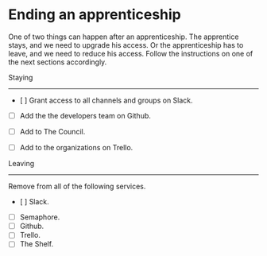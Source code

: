 Ending an apprenticeship
=========================

One of two things can happen after an apprenticeship. The apprentice stays, and we need to upgrade his access. Or the apprenticeship has to leave, and we need to reduce his access. Follow the instructions on one of the next sections accordingly.


Staying
_______

- [ ] Grant access to all channels and groups on Slack.
- [ ] Add the the developers team on Github.
- [ ] Add to The Council.
- [ ] Add to the organizations on Trello.


Leaving
_______

Remove from all of the following services.

- [ ] Slack.
- [ ] Semaphore.
- [ ] Github.
- [ ] Trello.
- [ ] The Shelf.
